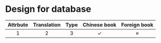 # Design for database

| Attrbute | Translation | Type  | Chinese book | Foreign book |
| :------: | :---------: | :---: | :----------: | :----------: |
|    1     |      2      |   3   |   &check;    |   &cross;    |